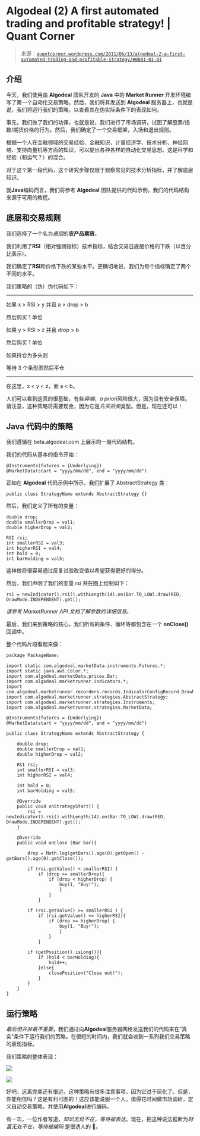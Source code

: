 <!--yml

类别：未分类

日期：2024-05-18 08:10:10

-->

# Algodeal (2) A first automated trading and profitable strategy! | Quant Corner

> 来源：[`quantcorner.wordpress.com/2011/06/13/algodeal-2-a-first-automated-trading-and-profitable-strategy/#0001-01-01`](https://quantcorner.wordpress.com/2011/06/13/algodeal-2-a-first-automated-trading-and-profitable-strategy/#0001-01-01)

## 介绍

今天，我们使用由 **Algodeal** 团队开发的 **Java** 中的 **Market Runner** 开发环境编写了第一个自动化交易策略。然后，我们将其发送到 **Algodeal** 服务器上，也就是说，我们将运行我们的策略，以查看其在伪实际条件下的表现如何。

事先，我们做了我们的功课，也就是说，我们进行了市场调研，试图了解股票/指数/期货价格的行为。然后，我们确定了一个交易框架，入场和退出规则。

根据一个人在金融领域的交易经验、金融知识、计量经济学、技术分析、神经网络、支持向量机等方面的知识，可以提出各种各样的自动化交易思想。这是科学和经验（和运气？）的混合。

对于这个第一段代码，这个研究步骤仅限于观察常见的技术分析指标，并了解底层知识。

就**Java**编码而言，我们将参考 **Algodeal** 团队提供的代码示例。我们的代码结构来源于可用的教程。

## 底层和交易规则

我们选择了一个名为*底层*的**农产品期货**。

我们利用了**RSI**（相对强弱指标）技术指标，结合交易日底层价格的下跌（以百分比表示）。

我们确定了**RSI**和价格下跌的某些水平。更确切地说，我们为每个指标确定了两个不同的水平。

我们策略的（伪）伪代码如下：

_____________________

如果 x > RSI > y 并且 a > drop > b

然后购买 1 单位

如果 y > RSI > z 并且 drop > b

然后购买 1 单位

如果持仓为多头则

等待 3 个条形图然后平仓

_____________________

在这里，x < y < z，而 a < b。

人们可以看到这真的很基础，有些*异端*，*a priori*风险很大，因为没有安全保障。请注意，这种策略将需要现金，因为它是*先买后卖*类型。但是，现在还可以！

## Java 代码中的策略

我们遵循在 beta.algodeal.com 上展示的一般代码结构。

我们的代码从基本的指令开始：

```
@Instruments(futures = {Underlying})
@MarketData(start = "yyyy/mm/dd", end = "yyyy/mm/dd")
```

正如在 **Algodeal** 代码示例中所示，我们扩展了 AbstractStrategy 类：

```
public class StrategyName extends AbstractStrategy {}
```

然后，我们定义了所有的变量：

```
double drop;
double smallerDrop = val1;
double higherDrop = val2;   

RSI rsi;
int smallerRSI = val3;
int higherRSI = val4;
int hold = 0;
int barHolding = val5;
```

这样做将很容易通过反复试验改变值以希望获得更好的得分。

然后，我们声明了我们的变量 rsi 并在图上绘制如下：

```
rsi = newIndicator().rsi().withLength(14).on(Bar.TO_LOW).draw(RED, DrawMode.INDEPENDENT).get();
```

*请参考 MarketRunner API 文档了解参数的详细信息*。

最后，我们来到策略的核心。我们所有的条件、循环等都包含在一个 **onClose()** 回调中。

整个代码片段看起来像：

```
package PackageName;

import static com.algodeal.marketData.instruments.Futures.*;
import static java.awt.Color.*;
import com.algodeal.marketData.prices.Bar;
import com.algodeal.marketrunner.indicators.*;
import com.algodeal.marketrunner.recorders.records.IndicatorConfigRecord.DrawMode;
import com.algodeal.marketrunner.strategies.AbstractStrategy;
import com.algodeal.marketrunner.strategies.Instruments;
import com.algodeal.marketrunner.strategies.MarketData;

@Instruments(futures = {Underlying})
@MarketData(start = "yyyy/mm/dd", end = "yyyy/mm/dd")

public class StrategyName extends AbstractStrategy {

    double drop;
    double smallerDrop = val1;
    double higherDrop = val2;   

    RSI rsi;
    int smallerRSI = val3;
    int higherRSI = val4;

    int hold = 0;
    int barHolding = val5;

    @Override
    public void onStrategyStart() {
        rsi = newIndicator().rsi().withLength(14).on(Bar.TO_LOW).draw(RED, DrawMode.INDEPENDENT).get();
    }

    @Override
    public void onClose (Bar bar){

        drop = Math.log(getBars().ago(0).getOpen() - getBars().ago(0).getClose());

        if (rsi.getValue() < smallerRSI) {
            if (drop >= smallerDrop){
                if (drop < higherDrop) {
                    buy(1, "Buy!");
                    }
                }
            }

        if (rsi.getValue() >= smallerRSI ) {
            if (rsi.getValue() <= higherRSI){
                if (drop >= higherDrop) {
                    buy(1, "Buy!");
                    }
                }
            }

        if (getPosition().isLong()){
            if (hold < barHolding){
                hold++;
            }else{
                closePosition("Close out!");
            }
        }
    }
}
```

## 运行策略

*最后但并非最不重要*，我们通过向**Algodeal**服务器网格发送我们的代码来在“真实”条件下运行我们的策略。在很短的时间内，我们就会收到一系列我们交易策略的表现指标。

我们策略的整体表现：

![](https://quantcorner.wordpress.com/wp-content/uploads/2011/06/equitychartsoybean.png)

![](https://quantcorner.wordpress.com/wp-content/uploads/2011/06/barchartsoybean1.png)

好吧，这离完美还有很远，这种策略有很多注意事项，因为它过于简化了。但是，你能相信吗？这是有利可图的！这应该能说服一个人，值得花时间做市场调研，定义自动交易策略，并使用**Algodeal**进行编码。

有一次，一位作者写道，*知识无处不在，等待被表达*。现在，把这种说法推断为*财富无处不在，等待被编码* 是很诱人的 🙂。
